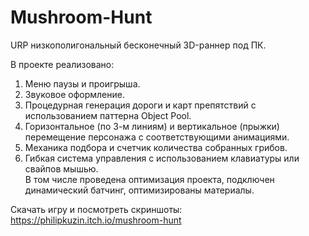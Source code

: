 # Mushroom-Hunt

URP низкополигональный бесконечный 3D-раннер под ПК. <br />

В проекте реализовано: <br />
1) Меню паузы и проигрыша. <br />
2) Звуковое оформление. <br />
3) Процедурная генерация дороги и карт препятствий с использованием паттерна Object Pool. <br />
4) Горизонтальное (по 3-м линиям) и вертикальное (прыжки) перемещение персонажа с соответствующими анимациями. <br />
5) Механика подбора и счетчик количества собранных грибов. <br />
6) Гибкая система управления с использованием клавиатуры или свайпов мышью. <br />
В том числе проведена оптимизация проекта, подключен динамический батчинг, оптимизированы материалы. <br />

Скачать игру и посмотреть скриншоты: https://philipkuzin.itch.io/mushroom-hunt
